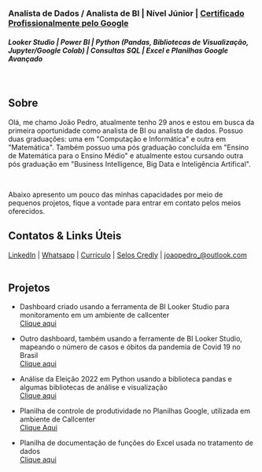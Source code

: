 ### Analista de Dados / Analista de BI | Nível Júnior | [Certificado Profissionalmente pelo Google](https://www.credly.com/badges/eddabad7-711a-4f54-80a8-9faa640edbb2)

##### Looker Studio | Power BI | Python (Pandas, Bibliotecas de Visualização, Jupyter/Google Colab) | Consultas SQL | Excel e Planilhas Google Avançado
<br/>

 ## Sobre
Olá, me chamo João Pedro, atualmente tenho 29 anos e estou em busca da primeira oportunidade como analista de BI ou analista de dados. Possuo duas graduações: uma em "Computação e Informática" e outra em "Matemática". Também possuo uma pós graduação concluída em "Ensino de Matemática para o Ensino Médio" e atualmente estou cursando outra pós graduação em "Business Intelligence, Big Data e Inteligência Artifical".

<br/>

Abaixo apresento um pouco das minhas capacidades por meio de pequenos projetos, fique a vontade para entrar em contato pelos meios oferecidos.

 ## Contatos & Links Úteis
[LinkedIn](https://www.linkedin.com/in/joaopedromfigueiredo) | [Whatsapp](https://web.whatsapp.com/send?phone=558494650884) | [Currículo](https://docs.google.com/document/d/1nk8D7D00blp3kZpfyhevfVkfmIXc3wm-3Iekw7xdqDQ/edit?usp=sharing) | [Selos Credly](https://www.credly.com/users/joao-pedro-de-morais-figueiredo/badges) | joaopedro_@outlook.com <br/>
 <br/>

 
 ## Projetos



- Dashboard criado usando a ferramenta de BI Looker Studio para monitoramento em um ambiente de callcenter <br/>
[Clique aqui](https://lookerstudio.google.com/reporting/a47da139-96d8-4b10-ab97-0c668b99adb0/page/lgXKD)

- Outro dashboard, também usando a ferramente de BI Looker Studio, mapeando o número de casos e óbitos da pandemia de Covid 19 no Brasil <br/>
[Clique aqui](https://datastudio.google.com/reporting/f754bf76-2395-40be-b51a-f0a6e3f4bcc0/page/CFnCD)

- Análise da Eleição 2022 em Python usando a biblioteca pandas e algumas bibliotecas de análise e visualização <br/>
[Clique aqui](https://colab.research.google.com/drive/1Jhpl0LkZ6oykckZUcU9H2GmY791XQMCi?usp=sharing)

- Planilha de controle de produtividade no Planilhas Google, utilizada em ambiente de Callcenter <br/>
[Clique Aqui](https://docs.google.com/spreadsheets/d/1pTI57uf-3B7NZXOGMPGX0PSXu563RBttbRP2J_EWpoY/edit?authuser=0#gid=2033897854)

- Planilha de documentação de funções do Excel usada no tratamento de dados <br/>
[Clique aqui](https://1drv.ms/x/s!AsxkCZJUq1zyhpwHfc-OkvQqX_4Jpw?e=6MOfFa)
